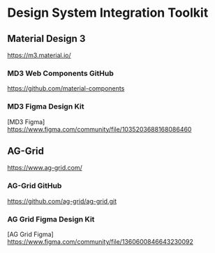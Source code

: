 # Design System Integration Toolkit

## Material Design 3

https://m3.material.io/

### MD3 Web Components GitHub

https://github.com/material-components

### MD3 Figma Design Kit

[MD3 Figma] https://www.figma.com/community/file/1035203688168086460

## AG-Grid

https://www.ag-grid.com/

### AG-Grid GitHub

https://github.com/ag-grid/ag-grid.git

### AG Grid Figma Design Kit

[AG Grid Figma] https://www.figma.com/community/file/1360600846643230092

